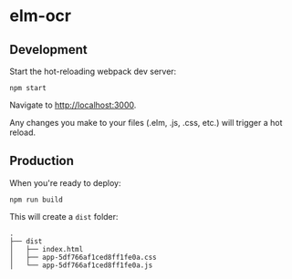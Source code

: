 
# elm-ocr

## Development

Start the hot-reloading webpack dev server:

    npm start

Navigate to <http://localhost:3000>.

Any changes you make to your files (.elm, .js, .css, etc.) will trigger
a hot reload.

## Production

When you're ready to deploy:

    npm run build

This will create a `dist` folder:

    .
    ├── dist
    │   ├── index.html 
    │   ├── app-5df766af1ced8ff1fe0a.css
    │   └── app-5df766af1ced8ff1fe0a.js

